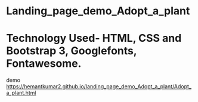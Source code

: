 # Landing_page_demo_Adopt_a_plant
# Technology Used- HTML, CSS and Bootstrap 3, Googlefonts, Fontawesome.

 demo https://hemantkumar2.github.io/landing_page_demo_Adopt_a_plant/Adopt_a_plant.html
